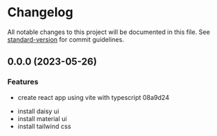 # Changelog

All notable changes to this project will be documented in this file. See [standard-version](https://github.com/conventional-changelog/standard-version) for commit guidelines.

## 0.0.0 (2023-05-26)


### Features

* create react app using vite with typescript 08a9d24
- install daisy ui
- install material ui
- install tailwind css
